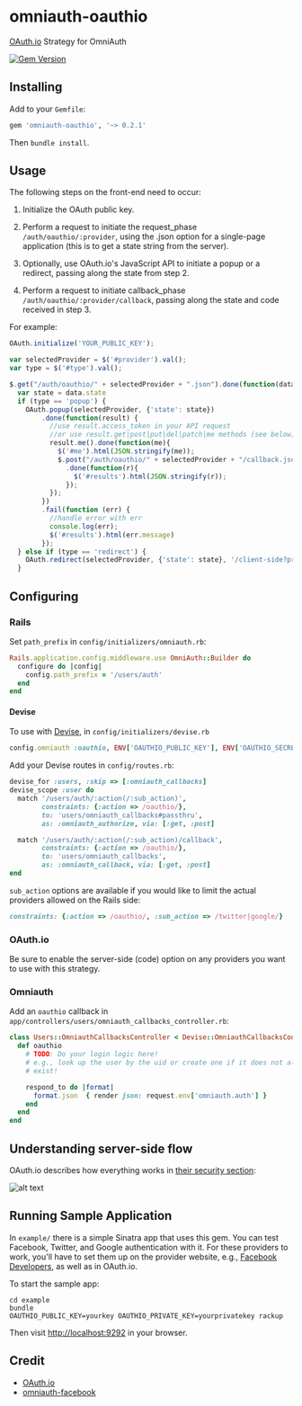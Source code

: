 omniauth-oauthio
=================

[OAuth.io](https://oauth.io/) Strategy for OmniAuth

[![Gem Version](https://badge.fury.io/rb/omniauth-oauthio.svg)](http://badge.fury.io/rb/omniauth-oauthio)

## Installing

Add to your `Gemfile`:

```ruby
gem 'omniauth-oauthio', '~> 0.2.1'
```

Then `bundle install`.

## Usage

The following steps on the front-end need to occur:

1. Initialize the OAuth public key.

2. Perform a request to initiate the request_phase `/auth/oauthio/:provider`, using the .json option for a single-page application (this is to get a state string from the server).

3. Optionally, use OAuth.io's JavaScript API to initiate a popup or a redirect, passing along the state from step 2.

4. Perform a request to initiate callback_phase `/auth/oauthio/:provider/callback`, passing along the state and code received in step 3.

For example:

```javascript
OAuth.initialize('YOUR_PUBLIC_KEY');

var selectedProvider = $('#provider').val();
var type = $('#type').val();

$.get("/auth/oauthio/" + selectedProvider + ".json").done(function(data){
  var state = data.state
  if (type == 'popup') {
    OAuth.popup(selectedProvider, {'state': state})
        .done(function(result) {
          //use result.access_token in your API request
          //or use result.get|post|put|del|patch|me methods (see below)
          result.me().done(function(me){
            $('#me').html(JSON.stringify(me));
            $.post("/auth/oauthio/" + selectedProvider + "/callback.json", {'state': state, 'code': result.code})
              .done(function(r){
                $('#results').html(JSON.stringify(r));
              });
          });
        })
        .fail(function (err) {
          //handle error with err
          console.log(err);
          $('#results').html(err.message)
        });
  } else if (type == 'redirect') {
    OAuth.redirect(selectedProvider, {'state': state}, '/client-side?provider=' + selectedProvider + '&state=' + state);
  }
```

## Configuring

### Rails

Set `path_prefix` in `config/initializers/omniauth.rb`:

```ruby
Rails.application.config.middleware.use OmniAuth::Builder do
  configure do |config|
    config.path_prefix = '/users/auth'
  end
end
```

#### Devise

To use with [Devise](https://github.com/plataformatec/devise), in `config/initializers/devise.rb`

```ruby
config.omniauth :oauthio, ENV['OAUTHIO_PUBLIC_KEY'], ENV['OAUTHIO_SECRET_KEY']
```

Add your Devise routes in `config/routes.rb`:

```ruby
devise_for :users, :skip => [:omniauth_callbacks]
devise_scope :user do
  match '/users/auth/:action(/:sub_action)',
        constraints: {:action => /oauthio/},
        to: 'users/omniauth_callbacks#passthru',
        as: :omniauth_authorize, via: [:get, :post]

  match '/users/auth/:action(/:sub_action)/callback',
        constraints: {:action => /oauthio/},
        to: 'users/omniauth_callbacks',
        as: :omniauth_callback, via: [:get, :post]
end
```

`sub_action` options are available if you would like to limit the actual providers allowed on the Rails side:

```ruby
constraints: {:action => /oauthio/, :sub_action => /twitter|google/}
```

### OAuth.io

Be sure to enable the server-side (code) option on any providers you want to use with this strategy.

### Omniauth

Add an `oauthio` callback in `app/controllers/users/omniauth_callbacks_controller.rb`:

```ruby
class Users::OmniauthCallbacksController < Devise::OmniauthCallbacksController
  def oauthio
    # TODO: Do your login logic here!
    # e.g., look up the user by the uid or create one if it does not already
    # exist!

    respond_to do |format|
      format.json  { render json: request.env['omniauth.auth'] }
    end
  end
end
```

## Understanding server-side flow

OAuth.io describes how everything works in [their security section](https://oauth.io/docs/security):

![alt text](https://oauth.io/img/server-side-flow.png "Server side flow")

## Running Sample Application

In `example/` there is a simple Sinatra app that uses this gem. You can test Facebook, Twitter, and Google authentication with it. For these providers to work, you'll have to set them up on the provider website, e.g., [Facebook Developers](https://developers.facebook.com), as well as in OAuth.io.

To start the sample app:

    cd example
    bundle
    OAUTHIO_PUBLIC_KEY=yourkey OAUTHIO_PRIVATE_KEY=yourprivatekey rackup

Then visit [http://localhost:9292](http://localhost:9292) in your browser.

## Credit

- [OAuth.io](https://oauth.io/)
- [omniauth-facebook](https://github.com/mkdynamic/omniauth-facebook)
